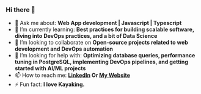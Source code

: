 ### Hi there 👋


- 💬 Ask me about: **Web App development | Javascript | Typescript**
- 🌱 I’m currently learning: **Best practices for building scalable software, diving into DevOps practices, and a bit of Data Science**
- 👯 I’m looking to collaborate on **Open-source projects related to web development and DevOps automation** 
- 🤔 I’m looking for help with: **Optimizing database queries, performance tuning in PostgreSQL, implementing DevOps pipelines, and getting started with AI/ML projects**
- 📫 How to reach me: **[LinkedIn](https://www.linkedin.com/in/nirmalkar/) Or [My Website](https://www.nirmalkar.com/contact)**
- ⚡ Fun fact: **I love Kayaking.**


<!--
**nirmalkar/nirmalkar** is a ✨ _special_ ✨ repository because its `README.md` (this file) appears on your GitHub profile.

Here are some ideas to get you started:

- 🔭 I’m currently working on ...
- 🌱 I’m currently learning ...
- 👯 I’m looking to collaborate on ...
- 🤔 I’m looking for help with ...
- 💬 Ask me about ...
- 📫 How to reach me: ...
- 😄 Pronouns: ...
- ⚡ Fun fact: ...
-->
